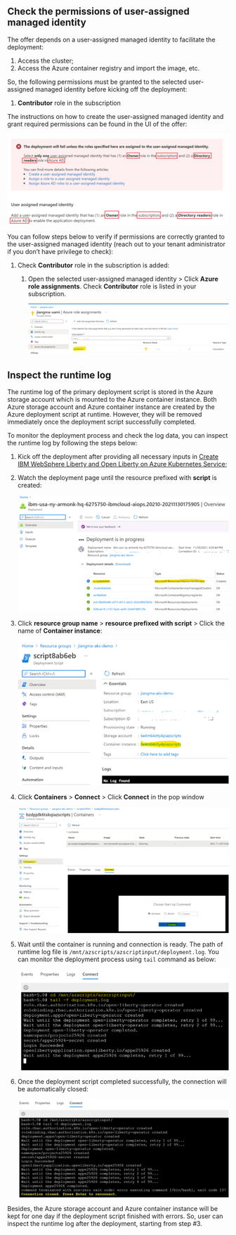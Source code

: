 <!-- Copyright (c) Microsoft Corporation. -->
<!-- Copyright (c) IBM Corporation. -->

## Check the permissions of user-assigned managed identity

The offer depends on a user-assigned managed identity to facilitate the deployment:

1. Access the cluster;
1. Access the Azure container registry and import the image, etc.

So, the following permissions must be granted to the selected user-assigned managed identity before kicking off the deployment:

1. **Contributor** role in the subscription

The instructions on how to create the user-assigned managed identity and grant required permissions can be found in the UI of the offer:

![Instructions on grant required permissions to the selected user-assigned managed identity](./media/trouble-shooting-guide/uami-required-permissions.png)

You can follow steps below to verify if permissions are correctly granted to the user-assigned managed identity (reach out to your tenant administrator if you don’t have privilege to check):

1. Check **Contributor** role in the subscription is added:
   1. Open the selected user-assigned managed identity > Click **Azure role assignments**. Check **Contributor** role is listed in your subscription.

      ![Contributor role in the subscription is granted to the selected user-assigned managed identity](./media/trouble-shooting-guide/contributor-in-subscription.png)

## Inspect the runtime log

The runtime log of the primary deployment script is stored in the Azure storage account which is mounted to the Azure container instance. Both Azure storage account and Azure container instance are created by the Azure deployment script at runtime. However, they will be removed immediately once the deployment script successfully completed. 

To monitor the deployment process and check the log data, you can inspect the runtime log by following the steps below:

1. Kick off the deployment after providing all necessary inputs in [Create IBM WebSphere Liberty and Open Liberty on Azure Kubernetes Service](https://portal.azure.com/#create/ibm-usa-ny-armonk-hq-6275750-ibmcloud-aiops.20210924-liberty-aksliberty-aks);
1. Watch the deployment page until the resource prefixed with **script** is created:

   ![Primary deployment script is created](./media/trouble-shooting-guide/primary-deployment-script-created.png)

1. Click **resource group name** > **resource prefixed with script** > Click the name of **Container instance**:

   ![Open container instance of the deployment script](./media/trouble-shooting-guide/open-container-instance.png)

1. Click **Containers** > **Connect** > Click **Connect** in the pop window

   ![Connect to container instance of the deployment script](./media/trouble-shooting-guide/connect-to-container-instance.png)

1. Wait until the container is running and connection is ready. The path of runtime log file is `/mnt/azscripts/azscriptinput/deployment.log`. You can monitor the deployment process using `tail` command as below:

   ![Monitor the runtime log of the container instance ](./media/trouble-shooting-guide/inspect-log-of-container-instance.png)

1. Once the deployment script completed successfully, the connection will be automatically closed:

   ![Container instance is terminated and the connection is closed](./media/trouble-shooting-guide/container-instance-terminated.png)

Besides, the Azure storage account and Azure container instance will be kept for one day if the deployment script finished with errors. So, user can inspect the runtime log after the deployment, starting from step #3.
